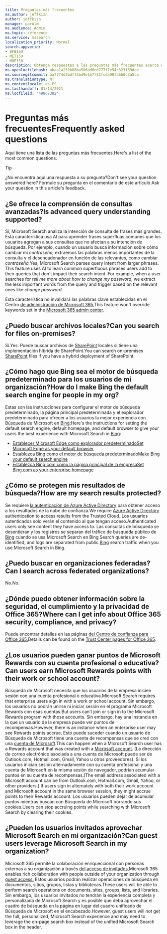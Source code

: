 ```yaml
---
title: Preguntas más frecuentes
ms.author: jeffkizn
author: jeffkizn
manager: parulm
ms.audience: Admin
ms.topic: reference
ms.service: mssearch
localization_priority: Normal
search.appverid:
- BFB160
- MET150
- MOE150
description: Obtenga respuestas a las preguntas más frecuentes acerca de la búsqueda empresarial y Microsoft Search
ms.openlocfilehash: abaa1a232b08ba586dd6cd777f7e54c323159dee
ms.sourcegitcommit: aa7774d2bdff2bd9e1b7f51fcda90fa6b0c3a5ca
ms.translationtype: MT
ms.contentlocale: es-ES
ms.lasthandoff: 01/14/2021
ms.locfileid: "49867382"
---
```

<!-- markdownlint-disable no-trailing-punctuation -->
# <a name="frequently-asked-questions"></a><span data-ttu-id="accc8-103">Preguntas más frecuentes</span><span class="sxs-lookup"><span data-stu-id="accc8-103">Frequently asked questions</span></span>

<span data-ttu-id="accc8-104">Aquí tiene una lista de las preguntas más frecuentes.</span><span class="sxs-lookup"><span data-stu-id="accc8-104">Here's a list of the most common questions.</span></span>

> [!TIP]
> <span data-ttu-id="accc8-105">¿No encuentra aquí una respuesta a su pregunta?</span><span class="sxs-lookup"><span data-stu-id="accc8-105">Don't see your question answered here?</span></span> <span data-ttu-id="accc8-106">Formule su pregunta en el comentario de este artículo.</span><span class="sxs-lookup"><span data-stu-id="accc8-106">Ask your question in this article's feedback.</span></span>

## <a name="is-advanced-query-understanding-supported"></a><span data-ttu-id="accc8-107">¿Se ofrece la comprensión de consultas avanzadas?</span><span class="sxs-lookup"><span data-stu-id="accc8-107">Is advanced query understanding supported?</span></span>

<span data-ttu-id="accc8-p102">Sí, Microsoft Search analiza la intención de consulta de frases más grandes. Esta característica usa AI para aprender frases superfluas comunes que los usuarios agregan a sus consultas que no afectan a su intención de búsqueda. Por ejemplo, cuando un usuario busca información sobre cómo cambiar mi *contraseña,* extraemos las palabras menos importantes de la consulta y el desencadenador en función de las relevantes, como cambiar *contraseña.*</span><span class="sxs-lookup"><span data-stu-id="accc8-p102">Yes, Microsoft Search parses query intent from larger phrases. This feature uses AI to learn common superfluous phrases users add to their queries that don't impact their search intent. For example, when a user searches for *tell me more about how to change my password*, we extract the less important words from the query and trigger based on the relevant ones like *change password*.</span></span>
  
<span data-ttu-id="accc8-111">Esta característica no invalidará las palabras clave establecidas en el Centro [de administración de Microsoft 365.](https://admin.microsoft.com)</span><span class="sxs-lookup"><span data-stu-id="accc8-111">This feature won't override keywords set in the [Microsoft 365 admin center](https://admin.microsoft.com).</span></span>
  
## <a name="can-you-search-for-files-on-premises"></a><span data-ttu-id="accc8-112">¿Puedo buscar archivos locales?</span><span class="sxs-lookup"><span data-stu-id="accc8-112">Can you search for files on-premises?</span></span>

<span data-ttu-id="accc8-113">Sí.</span><span class="sxs-lookup"><span data-stu-id="accc8-113">Yes.</span></span> <span data-ttu-id="accc8-114">Puede buscar archivos de [SharePoint](http://sharepoint.com/) locales si tiene una implementación híbrida de SharePoint.</span><span class="sxs-lookup"><span data-stu-id="accc8-114">You can search on-premises [SharePoint](http://sharepoint.com/) files if you have a hybrid deployment of SharePoint.</span></span>
  
## <a name="how-do-i-make-bing-the-default-search-engine-for-people-in-my-org"></a><span data-ttu-id="accc8-115">¿Cómo hago que Bing sea el motor de búsqueda predeterminado para los usuarios de mi organización?</span><span class="sxs-lookup"><span data-stu-id="accc8-115">How do I make Bing the default search engine for people in my org?</span></span>

<span data-ttu-id="accc8-116">Estas son las instrucciones para configurar el motor de búsqueda predeterminado, la página principal predeterminada y el explorador predeterminado para ofrecer a los usuarios la mejor experiencia con Búsqueda de Microsoft en [Bing:](https://Bing.com)</span><span class="sxs-lookup"><span data-stu-id="accc8-116">Here's the instructions for setting the default search engine, default homepage, and default browser to give your users the best experience with Microsoft Search in [Bing](https://Bing.com):</span></span>

- [<span data-ttu-id="accc8-117">Establecer Microsoft Edge como explorador predeterminado</span><span class="sxs-lookup"><span data-stu-id="accc8-117">Set Microsoft Edge as your default browser</span></span>](/deployedge/edge-default-browser)
- [<span data-ttu-id="accc8-118">Establezca Bing como el motor de búsqueda predeterminado</span><span class="sxs-lookup"><span data-stu-id="accc8-118">Make Bing your default search engine</span></span>](set-default-search-engine.md)
- [<span data-ttu-id="accc8-119">Establezca Bing.com como la página principal de la empresa</span><span class="sxs-lookup"><span data-stu-id="accc8-119">Set Bing.com as your enterprise homepage</span></span>](set-default-homepage.md)

## <a name="how-are-my-search-results-protected"></a><span data-ttu-id="accc8-120">¿Cómo se protegen mis resultados de búsqueda?</span><span class="sxs-lookup"><span data-stu-id="accc8-120">How are my search results protected?</span></span>

<span data-ttu-id="accc8-121">Se requiere [la autenticación de Azure Active Directory](https://docs.microsoft.com/azure/active-directory/) para obtener acceso a los resultados de la nube de confianza.</span><span class="sxs-lookup"><span data-stu-id="accc8-121">We require [Azure Active Directory](https://docs.microsoft.com/azure/active-directory/) authentication to access results from the Trusted Cloud.</span></span> <span data-ttu-id="accc8-122">Los usuarios autenticados solo verán el contenido al que tengan acceso.</span><span class="sxs-lookup"><span data-stu-id="accc8-122">Authenticated users only see content they have access to.</span></span> <span data-ttu-id="accc8-123">Las consultas de búsqueda se desentieran y los registros se separan del tráfico de búsqueda público de [Bing](https://Bing.com) cuando se usa Microsoft Search en Bing.</span><span class="sxs-lookup"><span data-stu-id="accc8-123">Search queries are de-identified, and logs are separated from public [Bing](https://Bing.com) search traffic when you use Microsoft Search in Bing.</span></span>

## <a name="can-i-search-across-federated-organizations"></a><span data-ttu-id="accc8-124">¿Puedo buscar en organizaciones federadas?</span><span class="sxs-lookup"><span data-stu-id="accc8-124">Can I search across federated organizations?</span></span>

<span data-ttu-id="accc8-125">No.</span><span class="sxs-lookup"><span data-stu-id="accc8-125">No.</span></span>

## <a name="where-can-i-get-info-about-office-365-security-compliance-and-privacy"></a><span data-ttu-id="accc8-126">¿Dónde puedo obtener información sobre la seguridad, el cumplimiento y la privacidad de Office 365?</span><span class="sxs-lookup"><span data-stu-id="accc8-126">Where can I get info about Office 365 security, compliance, and privacy?</span></span>

<span data-ttu-id="accc8-127">Puede encontrar detalles en las páginas [del Centro de confianza para Office 365.](https://www.microsoft.com/TrustCenter/CloudServices/office365/default.aspx)</span><span class="sxs-lookup"><span data-stu-id="accc8-127">Details can be found on the [Trust Center pages for Office 365](https://www.microsoft.com/TrustCenter/CloudServices/office365/default.aspx).</span></span>

## <a name="can-users-earn-microsoft-rewards-points-with-their-work-or-school-account"></a><span data-ttu-id="accc8-128">¿Los usuarios pueden ganar puntos de Microsoft Rewards con su cuenta profesional o educativa?</span><span class="sxs-lookup"><span data-stu-id="accc8-128">Can users earn Microsoft Rewards points with their work or school account?</span></span>

<span data-ttu-id="accc8-129">Búsqueda de Microsoft necesita que los usuarios de la empresa inicien sesión con una cuenta profesional o educativa.</span><span class="sxs-lookup"><span data-stu-id="accc8-129">Microsoft Search requires that enterprise users sign in with a work or school account.</span></span> <span data-ttu-id="accc8-130">Sin embargo, los usuarios no podrán unirse ni iniciar sesión en el programa Microsoft Rewards con esas cuentas.</span><span class="sxs-lookup"><span data-stu-id="accc8-130">But users can’t join or sign in to the Microsoft Rewards program with those accounts.</span></span> <span data-ttu-id="accc8-131">Sin embargo, hay una instancia en la que un usuario de la empresa puede ver puntos de recompensas.</span><span class="sxs-lookup"><span data-stu-id="accc8-131">However, there is an instance when an enterprise user may see Rewards points accrue.</span></span> <span data-ttu-id="accc8-132">Esto puede suceder cuando un usuario de Búsqueda de Microsoft tiene una cuenta de recompensas que se creó con una [cuenta de Microsoft](https://www.microsoft.com/welcome?rtc=1).</span><span class="sxs-lookup"><span data-stu-id="accc8-132">This can happen when a Microsoft Search user has a Rewards account that was created with a [Microsoft account](https://www.microsoft.com/welcome?rtc=1).</span></span> <span data-ttu-id="accc8-133">(La dirección de correo electrónico asociada a una cuenta de Microsoft puede ser de Outlook.com, Hotmail.com, Gmail, Yahoo u otros proveedores). Si los usuarios inician sesión alternadamente con su cuenta profesional y una cuenta de Microsoft en la misma sesión de navegador, podrían acumular puntos en su cuenta de recompensas.</span><span class="sxs-lookup"><span data-stu-id="accc8-133">(The email address associated with a Microsoft account can be from Outlook.com, Hotmail.com, Gmail, Yahoo, or other providers.) If users sign in alternately with both their work account and Microsoft account in the same browser session, they might accrue points to their Rewards account.</span></span> <span data-ttu-id="accc8-134">Los usuarios pueden dejar de acumular puntos mientras buscan con Búsqueda de Microsoft borrando sus cookies.</span><span class="sxs-lookup"><span data-stu-id="accc8-134">Users can stop accruing points while searching with Microsoft Search by clearing their cookies.</span></span>

## <a name="can-guest-users-leverage-microsoft-search-in-my-organization"></a><span data-ttu-id="accc8-135">¿Pueden los usuarios invitados aprovechar Microsoft Search en mi organización?</span><span class="sxs-lookup"><span data-stu-id="accc8-135">Can guest users leverage Microsoft Search in my organization?</span></span>

<span data-ttu-id="accc8-136">Microsoft 365 permite la colaboración enriqueccional con personas externas a su organización a través [del acceso de invitados.](https://docs.microsoft.com/microsoft-365/solutions/collaborate-with-people-outside-your-organization)</span><span class="sxs-lookup"><span data-stu-id="accc8-136">Microsoft 365 enables rich collaboration with people outside of your organization through [guest access.](https://docs.microsoft.com/microsoft-365/solutions/collaborate-with-people-outside-your-organization)</span></span> <span data-ttu-id="accc8-137">Estos usuarios podrán realizar operaciones de búsqueda en documentos, sitios, grupos, listas y bibliotecas.</span><span class="sxs-lookup"><span data-stu-id="accc8-137">These users will be able to perform search operations on documents, sites, groups, lists, and libraries.</span></span> <span data-ttu-id="accc8-138">Sin embargo, los usuarios invitados no tendrán la experiencia completa y personalizada de Microsoft Search y es posible que deba aprovechar el cuadro de búsqueda en la página en lugar del cuadro unificado de Búsqueda de Microsoft en el encabezado.</span><span class="sxs-lookup"><span data-stu-id="accc8-138">However, guest users will not get the full, personalized, Microsoft Search experience and may need to leverage the on-page search box instead of the unified Microsoft Search box in the header.</span></span>

